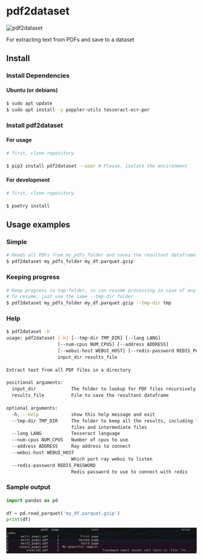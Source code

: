 # pdf2dataset

![pdf2dataset](https://github.com/icaropires/pdf2dataset/workflows/pdf2dataset/badge.svg)

For extracting text from PDFs and save to a dataset

## Install

### Install Dependencies

#### Ubuntu (or debians)

``` bash
$ sudo apt update
$ sudo apt install -y poppler-utils tesseract-ocr-por
```

### Install pdf2dataset

#### For usage

``` bash
# first, clone repository

$ pip3 install pdf2dataset --user # Please, isolate the environment
```


#### For development

``` bash
# first, clone repository

$ poetry install
```

## Usage examples


### Simple

``` bash
# Reads all PDFs from my_pdfs_folder and saves the resultant dataframe to my_df.parquet.gzip
$ pdf2dataset my_pdfs_folder my_df.parquet.gzip
```

### Keeping progress

``` bash
# Keep progress in tmp folder, so can resume processing in case of any error or interruption
# To resume, just use the same --tmp-dir folder
$ pdf2dataset my_pdfs_folder my_df.parquet.gzip --tmp-dir tmp
```

### Help
``` bash
$ pdf2dataset -h
usage: pdf2dataset [-h] [--tmp-dir TMP_DIR] [--lang LANG]
                   [--num-cpus NUM_CPUS] [--address ADDRESS]
                   [--webui-host WEBUI_HOST] [--redis-password REDIS_PASSWORD]
                   input_dir results_file

Extract text from all PDF files in a directory

positional arguments:
  input_dir             The folder to lookup for PDF files recursively
  results_file          File to save the resultant dataframe

optional arguments:
  -h, --help            show this help message and exit
  --tmp-dir TMP_DIR     The folder to keep all the results, including log
                        files and intermediate files
  --lang LANG           Tesseract language
  --num-cpus NUM_CPUS   Number of cpus to use
  --address ADDRESS     Ray address to connect
  --webui-host WEBUI_HOST
                        Which port ray webui to listen
  --redis-password REDIS_PASSWORD
                        Redis password to use to connect with redis
```

### Sample output

``` python
import pandas as pd

df = pd.read_parquet('my_df.parquet.gzip')
print(df)
```
![output_sample](./images/output_sample.png)

